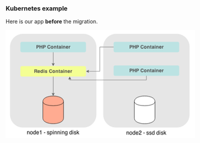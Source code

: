 ### Kubernetes example

Here is our app **before** the migration.

![before](images/before.png "before")